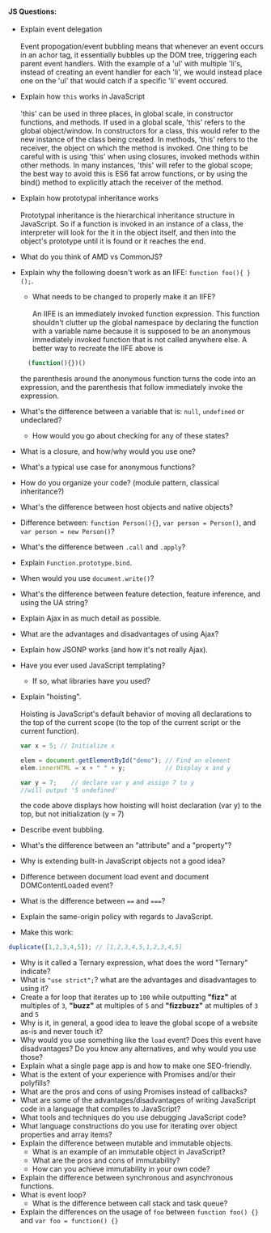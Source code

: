 #### JS Questions:

* Explain event delegation
    <br><br>Event propogation/event bubbling means that whenever an event occurs in an achor tag, it essentially bubbles up the DOM tree, triggering each parent event handlers. With the example of a 'ul' with multiple 'li's, instead of creating an event handler for each 'li', we would instead place one on the 'ul' that would catch if a specific 'li' event occured.
* Explain how `this` works in JavaScript
    <br><br>'this' can be used in three places, in global scale, in constructor functions, and methods. If used in a global scale, 'this' refers to the global object/window. In constructors for a class, this would refer to the new instance of the class being created. In methods, 'this' refers to the receiver, the object on which the method is invoked. One thing to be careful with is using 'this' when using closures, invoked methods within other methods. In many instances, 'this' will refer to the global scope; the best way to avoid this is ES6 fat arrow functions, or by using the bind() method to explicitly attach the receiver of the method.
* Explain how prototypal inheritance works
    <br><br>Prototypal inheritance is the hierarchical inheritance structure in JavaScript. So if a function is invoked in an instance of a class, the interpreter will look for the it in the object itself, and then into the object's prototype until it is found or it reaches the end.
* What do you think of AMD vs CommonJS?
* Explain why the following doesn't work as an IIFE: `function foo(){ }();`.
  * What needs to be changed to properly make it an IIFE?
  <br><br>An IIFE is an immediately invoked function expression. This function shouldn't clutter up the global namespace by declaring the function with a variable name because it is supposed to be an anonymous immediately invoked function that is not called anywhere else. A better way to recreate the IIFE above is
  
  ```js
    (function(){})()
  ```
  the parenthesis around the anonymous function turns the code into an expression, and the parenthesis that follow immediately invoke the expression.
* What's the difference between a variable that is: `null`, `undefined` or undeclared?
  * How would you go about checking for any of these states?


* What is a closure, and how/why would you use one?
* What's a typical use case for anonymous functions?
* How do you organize your code? (module pattern, classical inheritance?)
* What's the difference between host objects and native objects?
* Difference between: `function Person(){}`, `var person = Person()`, and `var person = new Person()`?
* What's the difference between `.call` and `.apply`?
* Explain `Function.prototype.bind`.
* When would you use `document.write()`?
* What's the difference between feature detection, feature inference, and using the UA string?
* Explain Ajax in as much detail as possible.
* What are the advantages and disadvantages of using Ajax?
* Explain how JSONP works (and how it's not really Ajax).
* Have you ever used JavaScript templating?
  * If so, what libraries have you used?
* Explain "hoisting".
  <br><br>Hoisting is JavaScript's default behavior of moving all declarations to the top of the current scope (to the top of the current script or the current function).
  ```js
  var x = 5; // Initialize x

  elem = document.getElementById("demo"); // Find an element
  elem.innerHTML = x + " " + y;           // Display x and y

  var y = 7;    // declare var y and assign 7 to y
  //will output '5 undefined'
  ```
  the code above displays how hoisting will hoist declaration (var y) to the top, but not initialization (y = 7)
* Describe event bubbling.
* What's the difference between an "attribute" and a "property"?
* Why is extending built-in JavaScript objects not a good idea?
* Difference between document load event and document DOMContentLoaded event?
* What is the difference between `==` and `===`?
* Explain the same-origin policy with regards to JavaScript.
* Make this work:
```javascript
duplicate([1,2,3,4,5]); // [1,2,3,4,5,1,2,3,4,5]
```
* Why is it called a Ternary expression, what does the word "Ternary" indicate?
* What is `"use strict";`? what are the advantages and disadvantages to using it?
* Create a for loop that iterates up to `100` while outputting **"fizz"** at multiples of `3`, **"buzz"** at multiples of `5` and **"fizzbuzz"** at multiples of `3` and `5`
* Why is it, in general, a good idea to leave the global scope of a website as-is and never touch it?
* Why would you use something like the `load` event? Does this event have disadvantages? Do you know any alternatives, and why would you use those?
* Explain what a single page app is and how to make one SEO-friendly.
* What is the extent of your experience with Promises and/or their polyfills?
* What are the pros and cons of using Promises instead of callbacks?
* What are some of the advantages/disadvantages of writing JavaScript code in a language that compiles to JavaScript?
* What tools and techniques do you use debugging JavaScript code?
* What language constructions do you use for iterating over object properties and array items?
* Explain the difference between mutable and immutable objects.
  * What is an example of an immutable object in JavaScript?
  * What are the pros and cons of immutability?
  * How can you achieve immutability in your own code?
* Explain the difference between synchronous and asynchronous functions.
* What is event loop?
  * What is the difference between call stack and task queue?
* Explain the differences on the usage of `foo` between `function foo() {}` and `var foo = function() {}`

